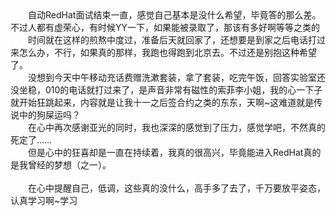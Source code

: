 <div id="sina_keyword_ad_area2" class="articalContent  ">
			<div STYLE="TexT-inDenT: 2em">
自动RedHat面试结束一直，感觉自己基本是没什么希望，毕竟答的那么差。不过人都有虚荣心，有时候YY一下，如果能被录取了，那该有多好啊等等之类的</DIV>
<div STYLE="TexT-inDenT: 2em">
时间就在这样的煎熬中度过，准备后天就回家了，还想要是到家之后电话打过来怎么办，不行，如果真的那样，我跑也得跑到北京去。不过还是别抱这种希望了。</DIV>
<div STYLE="TexT-inDenT: 2em">
没想到今天中午移动充话费赠洗漱套装，拿了套装，吃完午饭，回答实验室还没坐稳，010的电话就打过来了，是声音非常有磁性的索菲李小姐，我的心一下子就开始狂跳起来，内容就是让我十一之后签合约之类的东东，天啊~这难道就是传说中的狗屎运吗？</DIV>
<div STYLE="TexT-inDenT: 2em">
在心中再次感谢亚光的同时，我也深深的感觉到了压力，感觉学吧，不然真的死定了……</DIV>
<div STYLE="TexT-inDenT: 2em">
但是心中的狂喜却是一直在持续着，我真的很高兴，毕竟能进入RedHat真的是我曾经的梦想（之一）。</DIV>
<div STYLE="TexT-inDenT: 2em">&nbsp;<wbr></DIV>
<div STYLE="TexT-inDenT: 2em">
在心中提醒自己，低调，这些真的没什么，高手多了去了，千万要放平姿态，认真学习啊~学习</DIV>							
		</div>